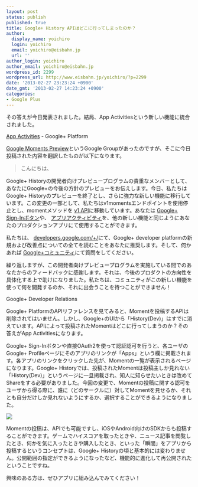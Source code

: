 ```yaml
---
layout: post
status: publish
published: true
title: Google+ History APIはどこに行ってしまったのか？
author:
  display_name: yoichiro
  login: yoichiro
  email: yoichiro@eisbahn.jp
  url: ''
author_login: yoichiro
author_email: yoichiro@eisbahn.jp
wordpress_id: 2299
wordpress_url: http://www.eisbahn.jp/yoichiro/?p=2299
date: '2013-02-27 23:23:24 +0900'
date_gmt: '2013-02-27 14:23:24 +0900'
categories:
- Google Plus
---
```


その答えが今日発表されました。結局、App Activitiesという新しい機能に統合されました。

[App Activities](https://developers.google.com/+/features/app-activities) - Google+ Platform

[Google Moments Preview](https://groups.google.com/forum/?hl=ja&fromgroups#!forum/google-moments-preview)というGoogle Groupがあったのですが、そこに今日投稿された内容を翻訳したものが以下になります。

>こんにちは、

Google+ Historyの開発者向けプレビュープログラムの貴重なメンバーとして、あなたにGoogle+の今後の方針のプレビューをお伝えします。今日、私たちはGoogle+ Historyのプレビューを終了とし、さらに強力な新しい機能に移行しています。この変更の一部として、私たちはv1momentsエンドポイントを使用停止とし、momentメソッドを
[v1 API](https://developers.google.com/+/api/latest/)に移動しています。あなたは
[Google+ Sign-Inボタン](https://developers.google.com/+/features/sign-in)や、
[アプリアクティビティ](https://developers.google.com/+/features/app-activities)を、他の新しい機能と同じようにあなたのプロダクションアプリにて使用することができます。

私たちは、
[developers.google.com/+/](https://developers.google.com/+/)にて、Google+ developer platformの新規および改善点についての全てを読むことをあなたに推奨します。そして、何かあれば
[Google+コミュニティ](https://plus.google.com/communities/113527920160449995981)にて質問をしてください。

繰り返しますが、この開発者向けプレビュープログラムを実施している間でのあなたからのフィードバックに感謝します。それは、今後のプロダクトの方向性を具体化する上で助けになりました。私たちは、コミュニティがこの新しい機能を使って何を開発するのか、それに出会うことを待つことができません！

Google+ Developer Relations


Google+ PlatformのAPIリファレンスを見てみると、Momentを投稿するAPIは削除されてはいません。しかし、Google+のUIから「History(Dev)」はすでに消えています。APIによって投稿されたMomentはどこに行ってしまうのか？その答えがApp Activitiesになります。

Google+ Sign-Inボタンや直接OAuth2を使って認証認可を行うと、各ユーザのGoogle+ Profileページにそのアプリのリンクが「Apps」という欄に掲載されます。各アプリのリンクをクリックした先が、Momentの一覧が表示されるページになります。Google+ Historyでは、投稿されたMomentは投稿主しか見れない「History(Dev)」というページに一旦掲載され、知人に知らせたいときは改めてShareをする必要がありました。今回の変更で、Momentの投稿に関する認可をユーザから得る際に、誰に（どのサークルに）対してMomentを見せるか、それとも自分だけしか見れないようにするか、選択することができるようになりました。

![](http://www.eisbahn.jp/yoichiro/images/2013/02/google_plus_app_activities_authz.png)

Momentの投稿は、APIでも可能ですし、iOSやAndroid向けのSDKからも投稿することができます。ゲームでハイスコアを取ったときや、ニュース記事を閲覧したとき、何かを気に入ったときや購入したとき、といった「瞬間」をアプリから投稿するというコンセプトは、Google+ Historyの頃と基本的には変わりません。公開範囲の指定ができるようになったなど、機能的に進化して再公開されたということですね。

興味のある方は、ぜひアプリに組み込んでみてください！
